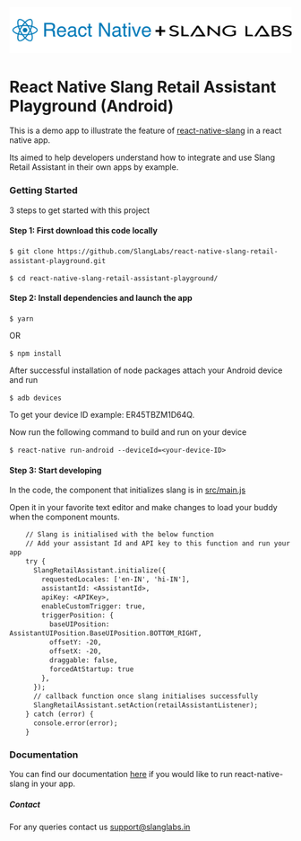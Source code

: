 ![react-native-slang](https://raw.githubusercontent.com/SlangLabs/react-native-slang-playground/master/js/assets/logo.png)

# React Native Slang Retail Assistant Playground (Android)

This is a demo app to illustrate the feature of [react-native-slang](https://www.npmjs.com/package/@slanglabs/react-native-slang-retail-assistant)
in a react native app.

Its aimed to help developers understand how to integrate and
use Slang Retail Assistant in their own apps by example.
### Getting Started

3 steps to get started with this project

#### Step 1: First download this code locally

`$ git clone https://github.com/SlangLabs/react-native-slang-retail-assistant-playground.git`

`$ cd react-native-slang-retail-assistant-playground/`

#### Step 2: Install dependencies and launch the app

`$ yarn`

OR

`$ npm install`

After successful installation of node packages attach your Android device and run

`$ adb devices`

To get your device ID example: ER45TBZM1D64Q.

Now run the following command to build and run on your device

`$ react-native run-android --deviceId=<your-device-ID>`

#### Step 3: Start developing

In the code, the component that initializes slang is in [src/main.js](https://github.com/SlangLabs/react-native-slang-retail-assistant-playground/blob/master/src/main.js)

Open it in your favorite text editor and make changes to load your buddy when the component mounts.

```
    // Slang is initialised with the below function
    // Add your assistant Id and API key to this function and run your app
    try {
      SlangRetailAssistant.initialize({
        requestedLocales: ['en-IN', 'hi-IN'],
        assistantId: <AssistantId>,
        apiKey: <APIKey>,
        enableCustomTrigger: true,
        triggerPosition: {
          baseUIPosition: AssistantUIPosition.BaseUIPosition.BOTTOM_RIGHT,
          offsetY: -20,
          offsetX: -20,
          draggable: false,
          forcedAtStartup: true
        },
      });
      // callback function once slang initialises successfully
      SlangRetailAssistant.setAction(retailAssistantListener);
    } catch (error) {
      console.error(error);
    }
```
### Documentation

You can find our documentation [here](https://docs.slanglabs.in/slang/getting-started/integrating-slang-retail-assistant) if you would like to run react-native-slang in your app.

##### Contact

For any queries contact us support@slanglabs.in